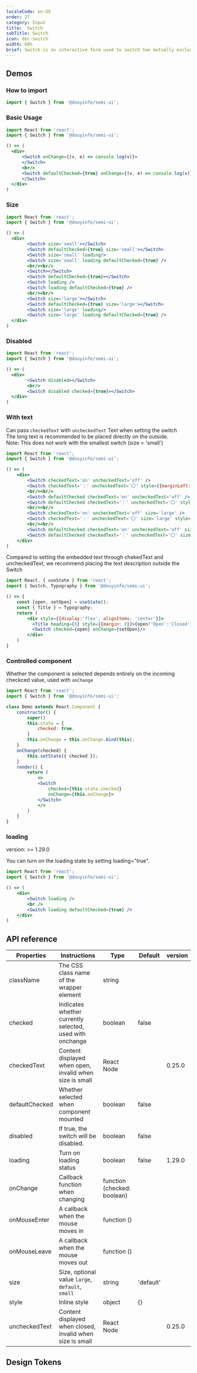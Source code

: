 ```yaml
---
localeCode: en-US
order: 27
category: Input
title:  Switch
subTitle: Switch
icon: doc-switch
width: 60%
brief: Switch is an interactive form used to switch two mutually exclusive states.
---
```


## Demos
### How to import

```jsx import
import { Switch } from '@douyinfe/semi-ui';
```
### Basic Usage

```jsx live=true
import React from 'react';
import { Switch } from '@douyinfe/semi-ui';

() => (
  <div>
      <Switch onChange={(v, e) => console.log(v)}>
      </Switch>
      <br/>
      <Switch defaultChecked={true} onChange={(v, e) => console.log(v)}>
      </Switch>
  </div>
)
```

### Size

```jsx live=true
import React from 'react';
import { Switch } from '@douyinfe/semi-ui';

() => (
  <div>
        <Switch size='small'></Switch>
        <Switch defaultChecked={true} size='small'></Switch>
        <Switch size='small' loading/>
        <Switch size='small' loading defaultChecked={true} />
        <br/><br/>
        <Switch></Switch>
        <Switch defaultChecked={true}></Switch>
        <Switch loading />
        <Switch loading defaultChecked={true} />
        <br/><br/>
        <Switch size='large'></Switch>
        <Switch defaultChecked={true} size='large'></Switch>
        <Switch size='large' loading/>
        <Switch size='large' loading defaultChecked={true} />
  </div>
)
```

### Disabled

```jsx live=true
import React from 'react';
import { Switch } from '@douyinfe/semi-ui';

() => (
  <div>
        <Switch disabled></Switch>
        <br/>
        <Switch disabled checked={true}></Switch>
  </div>
)
```

### With text

Can pass `checkedText` with `uncheckedText` Text when setting the switch  
The long text is recommended to be placed directly on the outside.  
Note: This does not work with the smallest switch (size = 'small')

```jsx live=true
import React from 'react';
import { Switch } from '@douyinfe/semi-ui';

() => (
    <div>
        <Switch checkedText='on' uncheckedText='off' />
        <Switch checkedText='｜' uncheckedText='〇' style={{marginLeft:5}}/>
        <br/><br/>
        <Switch defaultChecked checkedText='on' uncheckedText='off' />
        <Switch defaultChecked checkedText='｜' uncheckedText='〇' style={{marginLeft:5}}/>
        <br/><br/>
        <Switch checkedText='on' uncheckedText='off' size='large' />
        <Switch checkedText='｜' uncheckedText='〇' size='large' style={{marginLeft:5}}/>
        <br/><br/>
        <Switch defaultChecked checkedText='on' uncheckedText='off' size='large' />
        <Switch defaultChecked checkedText='｜' uncheckedText='〇' size='large' style={{marginLeft:5}}/>
    </div>
)
```

Compared to setting the embedded text through chekedText and uncheckedText, we recommend placing the text description outside the Switch
```jsx live=true
import React, { useState } from 'react';
import { Switch, Typography } from '@douyinfe/semi-ui';

() => {
    const [open, setOpen] = useState();
    const { Title } = Typography;
    return (
        <div style={{display:'flex', alignItems: 'center'}}>
          <Title heading={6} style={{margin: 8}}>{open?'Open':'Closed'}</Title>
          <Switch checked={open} onChange={setOpen}/>
        </div>
    )
}
```

### Controlled component

Whether the component is selected depends entirely on the incoming checkced value, used with `onChange`

```jsx live=true
import React from 'react';
import { Switch } from '@douyinfe/semi-ui';

class Demo extends React.Component {
    constructor() {
        super()
        this.state = {
            checked: true,
        }
        this.onChange = this.onChange.bind(this);
    }
    onChange(checked) {
        this.setState({ checked });
    }
    render() {
        return (
            <>
            <Switch
                checked={this.state.checked}
                onChange={this.onChange}>
            </Switch>
            </>
        )
    }
}
```

### loading

version: >= 1.29.0

You can turn on the loading state by setting loading="true".

```jsx live=true
import React from 'react';
import { Switch } from '@douyinfe/semi-ui';

() => (
    <div>
        <Switch loading />
        <br />
        <Switch loading defaultChecked={true} />
    </div>
)
```

## API reference

| Properties     | Instructions                                              | Type                        | Default   | version|
| -------------- | --------------------------------------------------------- | --------------------------- | --------- | ------ |
| className      | The CSS class name of the wrapper element                 | string                      |           ||
| checked        | Indicates whether currently selected, used with onchange  | boolean                     | false     ||
| checkedText    | Content displayed when open, invalid when size is small   | React Node                  |           |0.25.0|
| defaultChecked | Whether selected when component mounted                   | boolean                     | false     ||
| disabled       | If true, the switch will be disabled.                     | boolean                     | false     ||
| loading        | Turn on loading status                                    | boolean                     | false     |1.29.0|
| onChange       | Callback function when changing                           | function (checked: boolean) |           ||
| onMouseEnter   | A callback when the mouse moves in                        | function ()                 |           ||
| onMouseLeave   | A callback when the mouse moves out                       | function ()                 |           ||
| size           | Size, optional value `large`, `default`, `small`          | string                      | 'default' ||
| style          | Inline style                                              | object                      | {}        ||
| uncheckedText  | Content displayed when closed, invalid when size is small | React Node                  |           |0.25.0|

## Design Tokens
<DesignToken/>
